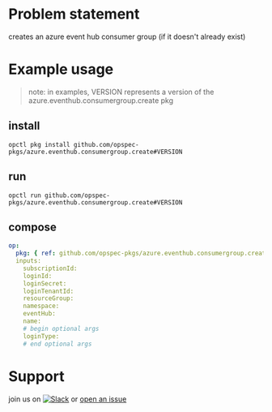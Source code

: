 # Problem statement
creates an azure event hub consumer group (if it doesn't already exist)

# Example usage

> note: in examples, VERSION represents a version of the azure.eventhub.consumergroup.create pkg

## install

```shell
opctl pkg install github.com/opspec-pkgs/azure.eventhub.consumergroup.create#VERSION
```

## run

```
opctl run github.com/opspec-pkgs/azure.eventhub.consumergroup.create#VERSION
```

## compose

```yaml
op:
  pkg: { ref: github.com/opspec-pkgs/azure.eventhub.consumergroup.create#VERSION }
  inputs: 
    subscriptionId:
    loginId:
    loginSecret:
    loginTenantId:
    resourceGroup:
    namespace:
    eventHub:
    name:
    # begin optional args
    loginType:
    # end optional args
```

# Support

join us on [![Slack](https://opspec-slackin.herokuapp.com/badge.svg)](https://opspec-slackin.herokuapp.com/)
or [open an issue](https://github.com/opspec-pkgs/azure.eventhub.consumergroup.create/issues)
